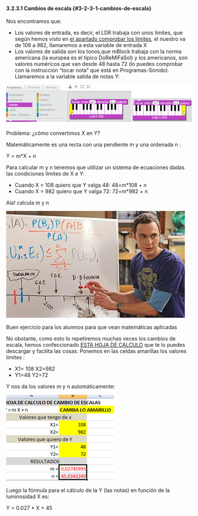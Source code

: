 #### 3.2.3.1 Cambios de escala {#3-2-3-1-cambios-de-escala}

Nos encontramos que:

*   Los valores de entrada, es decir, el LDR trabaja con unos límites, que según hemos visto en [el apartado comprobar los límites](#3-2-1-comprobar-los-l-mites), el nuestro va de 108 a 982, llamaremos a esta variable de entrada X
*   Los valores de salida son los tonos,que mBlock trabaja con la norma americana (la europea es el típico DoReMiFaSol) y los americanos, son valores numéricos que van desde 48 hasta 72 (lo puedes comprobar con la instrucción “tocar nota” que está en Programas-Sonido). Llamaremos a la variable salida de notas Y:

![](/images/image67.png)

Problema: ¿cómo convertimos X en Y?

Matemáticamente es una recta con una pendiente m y una ordenada n :

Y = m*X + n

Para calcular m y n tenemos que utilizar un sistema de ecuaciones dadas las condiciones límites de X e Y:

*   Cuando X = 108 quiero que Y valga 48: 48=m*108 + n
*   Cuando X = 982 quiero que Y valga 72: 72=m*982 + n

Ala! calcula m y n

![](/images/image11.png)

Buen ejercicio para los alumnos para que vean matemáticas aplicadas

No obstante, como esto lo repetiremos muchas veces los cambios de escala, hemos confeccionado [ESTA HOJA DE CÁLCULO](https://www.google.com/url?q=https://docs.google.com/spreadsheets/d/e/2PACX-1vTyASTvUIs_xsZ8c4RZOJ1sEstk4Cc6d--_Drne_U0o1_CXhgzxQkvZ4ZNYGLdKa2lrhLHDKmAwsKnK/pub?output%3Dxlsx&sa=D&ust=1513946282873000&usg=AFQjCNG67xpZIAuP9snBWW1bar7eOxSF9g) que te lo puedes descargar y facilita las cosas: Ponemos en las celdas amarillas los valores límites :

*   X1= 108 X2=982
*   Y1=48    Y2=72

Y nos da los valores m y n automáticamente:

![](/images/image46.png)

Luego la fórmula para el cálculo de la Y (las notas) en función de la luminosidad X es:

Y = 0.027 * X + 45


